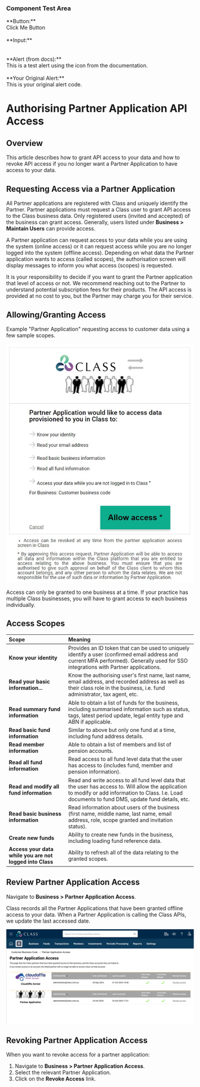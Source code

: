 

### Component Test Area

<div>
  **Button:**
  <br />
  <sl-button variant="primary">Click Me</sl-button>
  <sl-button>Button</sl-button>
  <br /><br />
  **Input:**
  <br />
  <sl-input placeholder="Test Input"></sl-input>
  <br /><br />
  **Alert (from docs):**
  <br />
  <sl-alert variant="info" open>
    <sl-icon slot="icon" name="fas-circle-info"></sl-icon>
    This is a test alert using the icon from the documentation.
  </sl-alert>
  <br /><br />
  **Your Original Alert:**
  <br />
  <sl-alert open variant="primary">
    <sl-icon slot="icon" name="info-circle"></sl-icon>
    This is your original alert code.
  </sl-alert>
</div>


# Authorising Partner Application API Access

## Overview
This article describes how to grant API access to your data and how to revoke API access if you no longer want a Partner Application to have access to your data.

## Requesting Access via a Partner Application
All Partner applications are registered with Class and uniquely identify the Partner. Partner applications must request a Class user to grant API access to the Class business data. Only registered users (invited and accepted) of the business can grant access. Generally, users listed under **Business > Maintain Users** can provide access.

A Partner application can request access to your data while you are using the system (online access) or it can request access while you are no longer logged into the system (offline access). Depending on what data the Partner application wants to access (called scopes), the authorisation screen will display messages to inform you what access (scopes) is requested.

It is your responsibility to decide if you want to grant the Partner application that level of access or not. We recommend reaching out to the Partner to understand potential subscription fees for their products. The API access is provided at no cost to you, but the Partner may charge you for their service.

## Allowing/Granting Access
Example "Partner Application" requesting access to customer data using a few sample scopes.

![Example of a partner application requesting access to data.](../images/partner-access.jpg)

<sl-alert open variant="primary">
  <sl-icon slot="icon" name="info-circle"></sl-icon>
  Access can only be granted to one business at a time. If your practice has multiple Class businesses, you will have to grant access to each business individually.
</sl-alert>


## Access Scopes
| Scope | Meaning |
| :--- | :--- |
| **Know your identity** | Provides an ID token that can be used to uniquely identify a user (confirmed email address and current MFA performed). Generally used for SSO integrations with Partner applications. |
| **Read your basic information...** | Know the authorising user's first name, last name, email address, and recorded address as well as their class role in the business, i.e. fund administrator, tax agent, etc. |
| **Read summary fund information** | Able to obtain a list of funds for the business, including summarised information such as status, tags, latest period update, legal entity type and ABN if applicable. |
| **Read basic fund information** | Similar to above but only one fund at a time, including fund address details. |
| **Read member information** | Able to obtain a list of members and list of pension accounts. |
| **Read all fund information** | Read access to all fund level data that the user has access to (includes fund, member and pension information). |
| **Read and modify all fund information** | Read and write access to all fund level data that the user has access to. Will allow the application to modify or add information to Class. I.e. Load documents to fund DMS, update fund details, etc. |
| **Read basic business information** | Read information about users of the business (first name, middle name, last name, email address, role, scope granted and invitation status). |
| **Create new funds** | Ability to create new funds in the business, including loading fund reference data. |
| **Access your data while you are not logged into Class** | Ability to refresh all of the data relating to the granted scopes. |

## Review Partner Application Access
Navigate to **Business > Partner Application Access**.

Class records all the Partner Applications that have been granted offline access to your data. When a Partner Application is calling the Class APIs, we update the last accessed date.

![A screenshot showing the Partner Application Access screen in Class.](../images/partner-application-access.png)

## Revoking Partner Application Access
When you want to revoke access for a partner application:
1. Navigate to **Business > Partner Application Access**.
2. Select the relevant Partner Application.
3. Click on the **Revoke Access** link.

